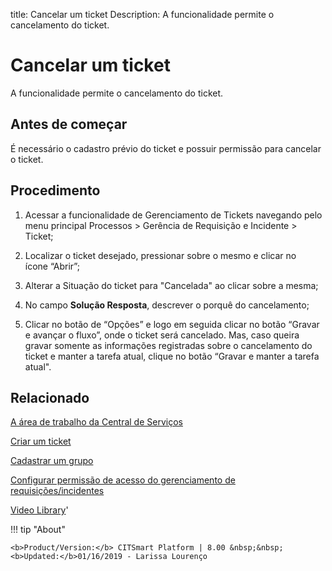 title: Cancelar um ticket
Description: A funcionalidade permite o cancelamento do ticket. 
# Cancelar um ticket

A funcionalidade permite o cancelamento do ticket.

Antes de começar
----------------

É necessário o cadastro prévio do ticket e possuir permissão para cancelar o
ticket.

Procedimento
------------

1.  Acessar a funcionalidade de Gerenciamento de Tickets navegando pelo menu
    principal Processos \> Gerência de Requisição e Incidente \> Ticket;

2.  Localizar o ticket desejado, pressionar sobre o mesmo e clicar no
    ícone “Abrir”;

3.  Alterar a Situação do ticket para "Cancelada" ao clicar sobre a mesma;

4.  No campo **Solução Resposta**, descrever o porquê do cancelamento;

5.  Clicar no botão de “Opções” e logo em seguida clicar no botão “Gravar e
    avançar o fluxo”, onde o ticket será cancelado. Mas, caso queira gravar
    somente as informações registradas sobre o cancelamento do ticket e manter a
    tarefa atual, clique no botão “Gravar e manter a tarefa atual".

Relacionado
-----------

[A área de trabalho da Central de Serviços](/pt-br/citsmart-platform-8/processes/tickets/use/desktop-of-service-desk.html)

[Criar um ticket](/pt-br/citsmart-platform-8/processes/tickets/use/create-ticket.html)

[Cadastrar um grupo](/pt-br/citsmart-platform-8/initial-settings/access-settings/user/register-groups.html)

[Configurar permissão de acesso do gerenciamento de requisições/incidentes](/pt-br/citsmart-platform-8/processes/tickets/configuration/configure-access-permission-ticket.html)

<i class='fa fa-youtube-play  fa-2x' style='color:#97ce17;vertical-align: middle;'> </i> [Video Library](https://www.youtube.com/playlist?list=PLB5qK2uzf2ROn4Xs6UdH84Ujzta2iJ6Ei)'

!!! tip "About"

    <b>Product/Version:</b> CITSmart Platform | 8.00 &nbsp;&nbsp;
    <b>Updated:</b>01/16/2019 - Larissa Lourenço


